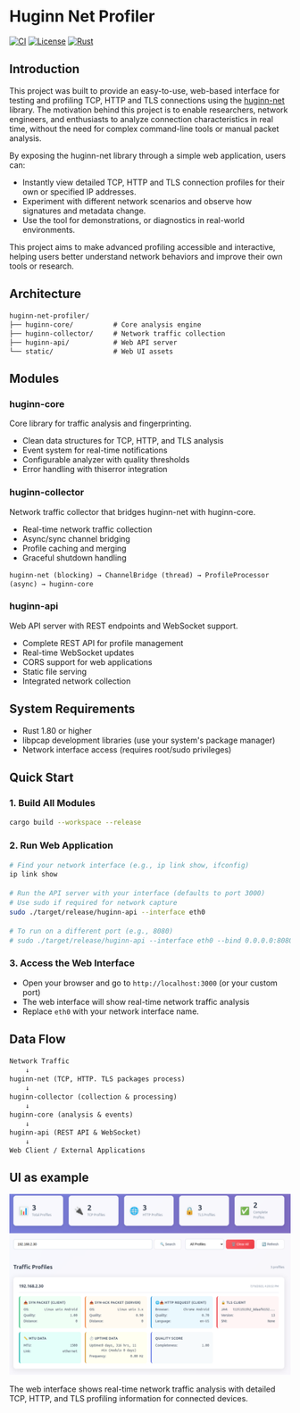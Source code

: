 # Huginn Net Profiler

[![CI](https://github.com/biandratti/huginn-net-profiler/actions/workflows/ci.yml/badge.svg)](https://github.com/biandratti/huginn-net-profiler/actions/workflows/ci.yml)
[![License](https://img.shields.io/badge/license-MIT-blue.svg)](LICENSE)
[![Rust](https://img.shields.io/badge/rust-1.80+-orange.svg)](https://www.rust-lang.org/)

## Introduction

This project was built to provide an easy-to-use, web-based interface for testing and profiling TCP, HTTP and TLS connections using the [huginn-net](https://github.com/biandratti/huginn-net) library. The motivation behind this project is to enable researchers, network engineers, and enthusiasts to analyze  connection characteristics in real time, without the need for complex command-line tools or manual packet analysis.

By exposing the huginn-net library through a simple web application, users can:
- Instantly view detailed TCP, HTTP and TLS connection profiles for their own or specified IP addresses.
- Experiment with different network scenarios and observe how signatures and metadata change.
- Use the tool for demonstrations, or diagnostics in real-world environments.

This project aims to make advanced profiling accessible and interactive, helping users better understand network behaviors and improve their own tools or research.

## Architecture
```
huginn-net-profiler/
├── huginn-core/          # Core analysis engine
├── huginn-collector/     # Network traffic collection
├── huginn-api/           # Web API server
└── static/               # Web UI assets
```

## Modules

### huginn-core
Core library for traffic analysis and fingerprinting.
- Clean data structures for TCP, HTTP, and TLS analysis
- Event system for real-time notifications
- Configurable analyzer with quality thresholds
- Error handling with thiserror integration

### huginn-collector
Network traffic collector that bridges huginn-net with huginn-core.
- Real-time network traffic collection
- Async/sync channel bridging
- Profile caching and merging
- Graceful shutdown handling
```
huginn-net (blocking) → ChannelBridge (thread) → ProfileProcessor (async) → huginn-core
```

### huginn-api
Web API server with REST endpoints and WebSocket support.
- Complete REST API for profile management
- Real-time WebSocket updates
- CORS support for web applications
- Static file serving
- Integrated network collection

## System Requirements

- Rust 1.80 or higher
- libpcap development libraries (use your system's package manager)
- Network interface access (requires root/sudo privileges)

## Quick Start

### 1. Build All Modules
```bash
cargo build --workspace --release
```

### 2. Run Web Application
```bash
# Find your network interface (e.g., ip link show, ifconfig)
ip link show

# Run the API server with your interface (defaults to port 3000)
# Use sudo if required for network capture
sudo ./target/release/huginn-api --interface eth0

# To run on a different port (e.g., 8080)
# sudo ./target/release/huginn-api --interface eth0 --bind 0.0.0.0:8080
```

### 3. Access the Web Interface
- Open your browser and go to `http://localhost:3000` (or your custom port)
- The web interface will show real-time network traffic analysis
- Replace `eth0` with your network interface name.

## Data Flow

```
Network Traffic
    ↓
huginn-net (TCP, HTTP. TLS packages process)
    ↓
huginn-collector (collection & processing)
    ↓
huginn-core (analysis & events)
    ↓
huginn-api (REST API & WebSocket)
    ↓
Web Client / External Applications
```

## UI as example
![Huginn Network Profiler UI](img.png)

The web interface shows real-time network traffic analysis with detailed TCP, HTTP, and TLS profiling information for connected devices.
